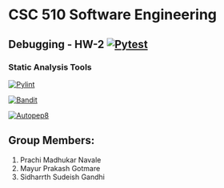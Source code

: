 # CSC 510 Software Engineering 
## Debugging - HW-2  [![Pytest](https://img.shields.io/github/workflow/status/SE-Group-95/HW-2/main?label=pytest)](https://github.com/SE-Group-95/HW-2/actions/workflows/main.yml)

### Static Analysis Tools
[![Pylint](https://img.shields.io/github/workflow/status/SE-Group-95/HW-2/pylint?label=pylint)](https://github.com/SE-Group-95/HW-2/actions/workflows/pylint.yml)

[![Bandit](https://img.shields.io/github/workflow/status/SE-Group-95/HW-2/bandit?label=bandit)](https://github.com/SE-Group-95/HW-2/actions/workflows/bandit.yml)

[![Autopep8](https://img.shields.io/github/workflow/status/SE-Group-95/HW-2/autopep8?label=autopep8)](https://github.com/SE-Group-95/HW-2/actions/workflows/autopep8.yml)

## Group Members:
1. Prachi Madhukar Navale
2. Mayur Prakash Gotmare
3. Sidharrth Sudeish Gandhi